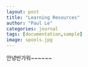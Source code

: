 ```yaml
---
layout: post
title: "Learning Resources"
author: "Paul Le"
categories: journal
tags: [documentation,sample]
image: spools.jpg
---
```


안녕반가워~~~~~~
